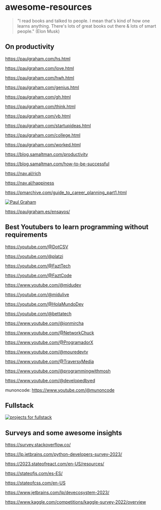 # awesome-resources
> "I read books and talked to people. I mean that's kind of how one learns anything. There's lots of great books out there & lots of smart people." (Elon Musk)
## On productivity

https://paulgraham.com/hs.html

https://paulgraham.com/love.html

https://paulgraham.com/hwh.html

https://paulgraham.com/genius.html

https://paulgraham.com/gh.html

https://paulgraham.com/think.html

https://paulgraham.com/vb.html

https://paulgraham.com/startupideas.html

https://paulgraham.com/college.html

https://paulgraham.com/worked.html

https://blog.samaltman.com/productivity

https://blog.samaltman.com/how-to-be-successful

https://nav.al/rich

https://nav.al/happiness

https://pmarchive.com/guide_to_career_planning_part1.html

[![Paul Graham](https://pbs.twimg.com/media/E1vS9WwWUAEYYaR?format=jpg&name=medium)](https://paulgraham.com/articles.html)

https://paulgraham.es/ensayos/ 

## Best Youtubers to learn programming without requirements

https://youtube.com/@DotCSV

https://youtube.com/@platzi

https://youtube.com/@FaztTech

https://youtube.com/@FaztCode

https://www.youtube.com/@midudev

https://youtube.com/@midulive

https://youtube.com/@HolaMundoDev

https://youtube.com/@bettatech

https://www.youtube.com/@jonmircha

https://www.youtube.com/@NetworkChuck

https://www.youtube.com/@ProgramadorX

https://www.youtube.com/@mouredevtv

https://www.youtube.com/@TraversyMedia

https://www.youtube.com/@programmingwithmosh

https://www.youtube.com/@developedbyed

munoncode:
https://www.youtube.com/@munoncode

## Fullstack

[![projects for fullstack](http://img.youtube.com/vi/Osy0yuxuEOw/0.jpg)](https://www.youtube.com/watch?v=Osy0yuxuEOw)

## Surveys and some awesome insights

https://survey.stackoverflow.co/

https://lp.jetbrains.com/python-developers-survey-2023/

https://2023.stateofreact.com/en-US/resources/

https://stateofjs.com/es-ES/

https://stateofcss.com/en-US

https://www.jetbrains.com/lp/devecosystem-2023/

https://www.kaggle.com/competitions/kaggle-survey-2022/overview
